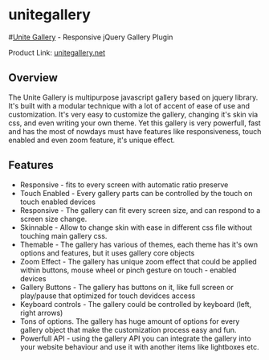 unitegallery
============

#[Unite Gallery](http://unitegallery.net) - Responsive jQuery Gallery Plugin

Product Link: [unitegallery.net](http://unitegallery.net)

## Overview

The Unite Gallery is multipurpose javascript gallery based on jquery library. 
It's built with a modular technique with a lot of accent of ease of use and customization. It's very easy to customize the gallery, changing it's skin via css, and even writing your own theme. 
Yet this gallery is very powerfull, fast and has the most of nowdays must have features like responsiveness, touch enabled and even zoom feature, it's unique effect. 

## Features

- Responsive - fits to every screen with automatic ratio preserve
- Touch Enabled - Every gallery parts can be controlled by the touch on touch enabled devices
- Responsive - The gallery can fit every screen size, and can respond to a screen size change.
- Skinnable - Allow to change skin with ease in different css file without touching main gallery css.
- Themable - The gallery has various of themes, each theme has it's own options and features, but it uses gallery core objects
- Zoom Effect - The gallery has unique zoom effect that could be applied within buttons, mouse wheel or pinch gesture on touch - enabled devices
- Gallery Buttons - The gallery has buttons on it, like full screen or play/pause that optimized for touch devidces access
- Keyboard controls - The gallery could be controlled by keyboard (left, right arrows)
- Tons of options. The gallery has huge amount of options for every gallery object that make the customization process easy and fun.
- Powerfull API - using the gallery API you can integrate the gallery into your website behaviour and use it with another items like lightboxes etc.
